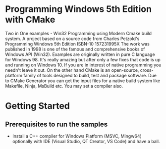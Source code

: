 # Programming Windows 5th Edition with CMake 
Two in One examples - Win32 Programming using Modern Cmake build system. A project  based on  a source code from Charles Petzold's Programming Windows 5th Edition ISBN-10 157231995X The work was published in 1998 is one of the famous and comprehensive books of Windows API (Win32). Examples are originally written in pure C language for Windows 98. It's really amazing but after only a few fixes that code is up and running on Windows 10. If you are in interest of native programming you needn't leave it out. On the other hand CMake is an open-source, cross-platform family of tools designed to build, test and package software. Due to CMake Generator you can get the input files for a native build system like Makefile, Ninja, MsBuild etc. You may set a compiler also. 
# Getting Started

## Prerequisites to run the samples
- Install a C++ compiler for Windows Platform (MSVC, Mingw64) optionally with IDE (Visual Studio, QT Creator, VS Code) and have a ball.
